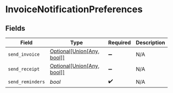 # InvoiceNotificationPreferences


## Fields

| Field                                                                                          | Type                                                                                           | Required                                                                                       | Description                                                                                    |
| ---------------------------------------------------------------------------------------------- | ---------------------------------------------------------------------------------------------- | ---------------------------------------------------------------------------------------------- | ---------------------------------------------------------------------------------------------- |
| `send_invoice`                                                                                 | [Optional[Union[Any, bool]]](../../models/shared/invoicenotificationpreferencessendinvoice.md) | :heavy_minus_sign:                                                                             | N/A                                                                                            |
| `send_receipt`                                                                                 | [Optional[Union[Any, bool]]](../../models/shared/invoicenotificationpreferencessendreceipt.md) | :heavy_minus_sign:                                                                             | N/A                                                                                            |
| `send_reminders`                                                                               | *bool*                                                                                         | :heavy_check_mark:                                                                             | N/A                                                                                            |